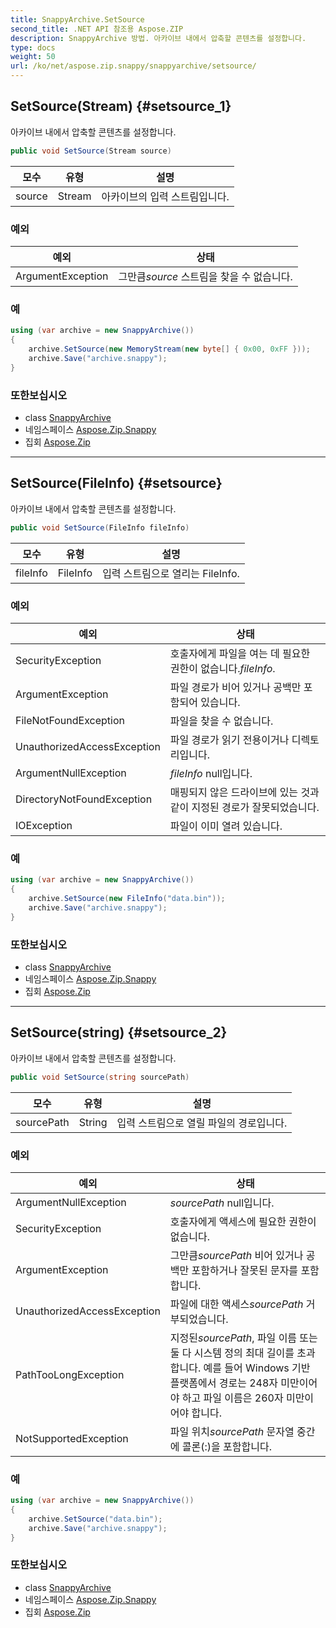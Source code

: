 ```yaml
---
title: SnappyArchive.SetSource
second_title: .NET API 참조용 Aspose.ZIP
description: SnappyArchive 방법. 아카이브 내에서 압축할 콘텐츠를 설정합니다.
type: docs
weight: 50
url: /ko/net/aspose.zip.snappy/snappyarchive/setsource/
---
```

## SetSource(Stream) {#setsource_1}

아카이브 내에서 압축할 콘텐츠를 설정합니다.

```csharp
public void SetSource(Stream source)
```

| 모수 | 유형 | 설명 |
| --- | --- | --- |
| source | Stream | 아카이브의 입력 스트림입니다. |

### 예외

| 예외 | 상태 |
| --- | --- |
| ArgumentException | 그만큼*source* 스트림을 찾을 수 없습니다. |

### 예

```csharp
using (var archive = new SnappyArchive())
{
    archive.SetSource(new MemoryStream(new byte[] { 0x00, 0xFF }));
    archive.Save("archive.snappy");
}
```

### 또한보십시오

* class [SnappyArchive](../)
* 네임스페이스 [Aspose.Zip.Snappy](../../snappyarchive/)
* 집회 [Aspose.Zip](../../../)

---

## SetSource(FileInfo) {#setsource}

아카이브 내에서 압축할 콘텐츠를 설정합니다.

```csharp
public void SetSource(FileInfo fileInfo)
```

| 모수 | 유형 | 설명 |
| --- | --- | --- |
| fileInfo | FileInfo | 입력 스트림으로 열리는 FileInfo. |

### 예외

| 예외 | 상태 |
| --- | --- |
| SecurityException | 호출자에게 파일을 여는 데 필요한 권한이 없습니다.*fileInfo*. |
| ArgumentException | 파일 경로가 비어 있거나 공백만 포함되어 있습니다. |
| FileNotFoundException | 파일을 찾을 수 없습니다. |
| UnauthorizedAccessException | 파일 경로가 읽기 전용이거나 디렉토리입니다. |
| ArgumentNullException | *fileInfo* null입니다. |
| DirectoryNotFoundException | 매핑되지 않은 드라이브에 있는 것과 같이 지정된 경로가 잘못되었습니다. |
| IOException | 파일이 이미 열려 있습니다. |

### 예

```csharp
using (var archive = new SnappyArchive()) 
{
    archive.SetSource(new FileInfo("data.bin"));
    archive.Save("archive.snappy");
}
```

### 또한보십시오

* class [SnappyArchive](../)
* 네임스페이스 [Aspose.Zip.Snappy](../../snappyarchive/)
* 집회 [Aspose.Zip](../../../)

---

## SetSource(string) {#setsource_2}

아카이브 내에서 압축할 콘텐츠를 설정합니다.

```csharp
public void SetSource(string sourcePath)
```

| 모수 | 유형 | 설명 |
| --- | --- | --- |
| sourcePath | String | 입력 스트림으로 열릴 파일의 경로입니다. |

### 예외

| 예외 | 상태 |
| --- | --- |
| ArgumentNullException | *sourcePath* null입니다. |
| SecurityException | 호출자에게 액세스에 필요한 권한이 없습니다. |
| ArgumentException | 그만큼*sourcePath* 비어 있거나 공백만 포함하거나 잘못된 문자를 포함합니다. |
| UnauthorizedAccessException | 파일에 대한 액세스*sourcePath* 거부되었습니다. |
| PathTooLongException | 지정된*sourcePath*, 파일 이름 또는 둘 다 시스템 정의 최대 길이를 초과합니다. 예를 들어 Windows 기반 플랫폼에서 경로는 248자 미만이어야 하고 파일 이름은 260자 미만이어야 합니다. |
| NotSupportedException | 파일 위치*sourcePath* 문자열 중간에 콜론(:)을 포함합니다. |

### 예

```csharp
using (var archive = new SnappyArchive()) 
{
    archive.SetSource("data.bin");
    archive.Save("archive.snappy");
}
```

### 또한보십시오

* class [SnappyArchive](../)
* 네임스페이스 [Aspose.Zip.Snappy](../../snappyarchive/)
* 집회 [Aspose.Zip](../../../)


